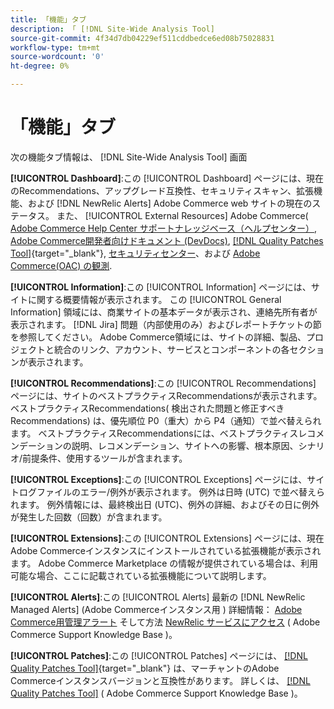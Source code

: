 ```yaml
---
title: 「機能」タブ
description: 「 [!DNL Site-Wide Analysis Tool]
source-git-commit: 4f34d7db04229ef511cddbedce6ed08b75028831
workflow-type: tm+mt
source-wordcount: '0'
ht-degree: 0%

---
```


# 「機能」タブ

次の機能タブ情報は、 [!DNL Site-Wide Analysis Tool] 画面

**[!UICONTROL Dashboard]**:この [!UICONTROL Dashboard] ページには、現在のRecommendations、アップグレード互換性、セキュリティスキャン、拡張機能、および [!DNL NewRelic Alerts] Adobe Commerce web サイトの現在のステータス。 また、 [!UICONTROL External Resources] Adobe Commerce( [Adobe Commerce Help Center サポートナレッジベース（ヘルプセンター）](https://support.magento.com/), [Adobe Commerce開発者向けドキュメント (DevDocs)](https://devdocs.magento.com/), [[!DNL Quality Patches Tool]](https://experienceleague.adobe.com/tools/commerce-quality-patches/index.html){target=&quot;_blank&quot;}, [セキュリティセンター](https://magento.com/security)、および [Adobe Commerce(OAC) の観測](https://support.magento.com/hc/en-us/articles/4402379845901-Use-Observation-for-Adobe-Commerce).

**[!UICONTROL Information]**:この [!UICONTROL Information] ページには、サイトに関する概要情報が表示されます。
この [!UICONTROL General Information] 領域には、商業サイトの基本データが表示され、連絡先所有者が表示されます。 [!DNL Jira] 問題（内部使用のみ）およびレポートチケットの節を参照してください。
Adobe Commerce領域には、サイトの詳細、製品、プロジェクトと統合のリンク、アカウント、サービスとコンポーネントの各セクションが表示されます。

**[!UICONTROL Recommendations]**:この [!UICONTROL Recommendations] ページには、サイトのベストプラクティスRecommendationsが表示されます。 ベストプラクティスRecommendations( 検出された問題と修正すべきRecommendations) は、優先順位 P0（重大）から P4（通知）で並べ替えられます。
ベストプラクティスRecommendationsには、ベストプラクティスレコメンデーションの説明、レコメンデーション、サイトへの影響、根本原因、シナリオ/前提条件、使用するツールが含まれます。

**[!UICONTROL Exceptions]**:この [!UICONTROL Exceptions] ページには、サイトログファイルのエラー/例外が表示されます。 例外は日時 (UTC) で並べ替えられます。
例外情報には、最終検出日 (UTC)、例外の詳細、およびその日に例外が発生した回数（回数）が含まれます。

**[!UICONTROL Extensions]**:この [!UICONTROL Extensions] ページには、現在Adobe Commerceインスタンスにインストールされている拡張機能が表示されます。 Adobe Commerce Marketplace の情報が提供されている場合は、利用可能な場合、ここに記載されている拡張機能について説明します。

**[!UICONTROL Alerts]**:この [!UICONTROL Alerts] 最新の [!DNL NewRelic Managed Alerts] (Adobe Commerceインスタンス用 ) 詳細情報： [Adobe Commerce用管理アラート](https://support.magento.com/hc/en-us/articles/360045806832) そして方法 [NewRelic サービスにアクセス](https://support.magento.com/hc/en-us/articles/360039127712) ( Adobe Commerce Support Knowledge Base )。

**[!UICONTROL Patches]**:この [!UICONTROL Patches] ページには、 [[!DNL Quality Patches Tool]](https://experienceleague.adobe.com/tools/commerce-quality-patches/index.html){target=&quot;_blank&quot;} は、マーチャントのAdobe Commerceインスタンスバージョンと互換性があります。 詳しくは、 [[!DNL Quality Patches Tool]](https://support.magento.com/hc/en-us/articles/360047139492) ( Adobe Commerce Support Knowledge Base )。
